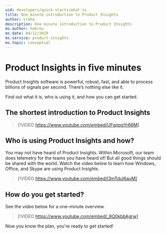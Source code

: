```yaml
---
uid: developers/quick-starts/what-is
title: One minute introduction to Product Insights
author: vroha
description: One minute introduction to Product Insights
ms.author: hakrou
ms.date: 04/12/2019
ms.service: product-insights
ms.topic: conceptual
---
```


# <a id="what_is"></a>Product Insights in five minutes 

Product Insights software is powerful, robust, fast, and able to process billions of signals per second. There’s nothing else like it.

Find out what it is, who is using it, and how you can get started.

## The shortest introduction to Product Insights 

> [!VIDEO https://www.youtube.com/embed/UFgnpgYr66M]

## <a id="who_uses"></a>Who is using Product Insights and how?

You may not have heard of Product Insights. Within Microsoft, our team does telemetry for the teams you have heard of! But all good things should be shared with the world. Watch the video below to learn how Windows, Office, and Skype are using Product Insights.

> [!VIDEO https://www.youtube.com/embed/I3mTduI6auM]

## <a id="how_start"></a>How do you get started? 

See the video below for a one-minute overview.

> [!VIDEO https://www.youtube.com/embed/_9Q0kbbAgrw]

Now you know the plan, you're ready to get started!
